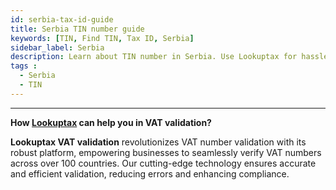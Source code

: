 ```yaml
---
id: serbia-tax-id-guide
title: Serbia TIN number guide
keywords: [TIN, Find TIN, Tax ID, Serbia]
sidebar_label: Serbia
description: Learn about TIN number in Serbia. Use Lookuptax for hassle-free tax id validation in Serbia and other 100+ countries
tags : 
  - Serbia
  - TIN
---
```


----
**How [Lookuptax](https://lookuptax.com/) can help you in VAT validation?**

**Lookuptax VAT validation** revolutionizes VAT number validation with its robust platform, empowering businesses to seamlessly verify VAT numbers across over 100 countries. Our cutting-edge technology ensures accurate and efficient validation, reducing errors and enhancing compliance.

